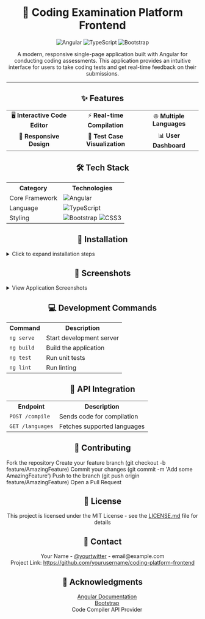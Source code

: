 <div align="center">
  <h1>🚀 Coding Examination Platform Frontend</h1>
  <p>
    <img src="https://img.shields.io/badge/Angular-DD0031?style=for-the-badge&logo=angular&logoColor=white" alt="Angular"/>
    <img src="https://img.shields.io/badge/TypeScript-007ACC?style=for-the-badge&logo=typescript&logoColor=white" alt="TypeScript"/>
    <img src="https://img.shields.io/badge/Bootstrap-563D7C?style=for-the-badge&logo=bootstrap&logoColor=white" alt="Bootstrap"/>
  </p>
  <p>A modern, responsive single-page application built with Angular for conducting coding assessments. This application provides an intuitive interface for users to take coding tests and get real-time feedback on their submissions.</p>
</div>
<hr>
<div align="center">
  <h2>✨ Features</h2>
</div>
<table align="center">
  <tr>
    <td align="center">🖥️ <b>Interactive Code Editor</b></td>
    <td align="center">⚡ <b>Real-time Compilation</b></td>
    <td align="center">🌐 <b>Multiple Languages</b></td>
  </tr>
  <tr>
    <td align="center">📱 <b>Responsive Design</b></td>
    <td align="center">🧪 <b>Test Case Visualization</b></td>
    <td align="center">📊 <b>User Dashboard</b></td>
  </tr>
</table>
<div align="center">
  <h2>🛠️ Tech Stack</h2>
</div>
<table align="center">
  <tr>
    <th>Category</th>
    <th>Technologies</th>
  </tr>
  <tr>
    <td>Core Framework</td>
    <td><img src="https://img.shields.io/badge/Angular-DD0031?style=flat&logo=angular&logoColor=white" alt="Angular"/></td>
  </tr>
  <tr>
    <td>Language</td>
    <td><img src="https://img.shields.io/badge/TypeScript-007ACC?style=flat&logo=typescript&logoColor=white" alt="TypeScript"/></td>
  </tr>
  <tr>
    <td>Styling</td>
    <td>
      <img src="https://img.shields.io/badge/Bootstrap-563D7C?style=flat&logo=bootstrap&logoColor=white" alt="Bootstrap"/>
      <img src="https://img.shields.io/badge/CSS3-1572B6?style=flat&logo=css3&logoColor=white" alt="CSS3"/>
    </td>
  </tr>
</table>
<div align="center">
  <h2>🔧 Installation</h2>
</div>
<details>
<summary>Click to expand installation steps</summary>
Clone the repository
git clone https://github.com/yourusername/coding-platform-frontend.git
cd coding-platform-frontend
Install dependencies
npm install
Start the development server
ng serve
Access the application at http://localhost:4200

</details>
<div align="center">
  <h2>📸 Screenshots</h2>
</div>
<details>
<summary>View Application Screenshots</summary>
<div align="center">
  <h3>Dashboard</h3>
  <img src="./screenshots/dashboard.png" alt="Dashboard" width="800"/>
  <p><i>Main dashboard showing available coding challenges and user progress</i></p>
  <h3>Code Editor Interface</h3>
  <img src="./screenshots/code-editor.png" alt="Code Editor" width="800"/>
  <p><i>Interactive code editor with syntax highlighting and test case panel</i></p>
  <h3>Results View</h3>
  <img src="./screenshots/results.png" alt="Results" width="800"/>
  <p><i>Detailed view of test case results and performance metrics</i></p>
  <h3>Mobile View</h3>
  <img src="./screenshots/mobile-view.png" alt="Mobile Interface" width="400"/>
  <p><i>Responsive design adaptation for mobile devices</i></p>
</div>
</details>
<div align="center">
  <h2>💻 Development Commands</h2>
</div>
<table align="center">
  <tr>
    <th>Command</th>
    <th>Description</th>
  </tr>
  <tr>
    <td><code>ng serve</code></td>
    <td>Start development server</td>
  </tr>
  <tr>
    <td><code>ng build</code></td>
    <td>Build the application</td>
  </tr>
  <tr>
    <td><code>ng test</code></td>
    <td>Run unit tests</td>
  </tr>
  <tr>
    <td><code>ng lint</code></td>
    <td>Run linting</td>
  </tr>
</table>
<div align="center">
  <h2>🔄 API Integration</h2>
</div>
<table align="center">
  <tr>
    <th>Endpoint</th>
    <th>Description</th>
  </tr>
  <tr>
    <td><code>POST /compile</code></td>
    <td>Sends code for compilation</td>
  </tr>
  <tr>
    <td><code>GET /languages</code></td>
    <td>Fetches supported languages</td>
  </tr>
</table>
<div align="center">
  <h2>🤝 Contributing</h2>
</div>

Fork the repository
Create your feature branch (git checkout -b feature/AmazingFeature)
Commit your changes (git commit -m 'Add some AmazingFeature')
Push to the branch (git push origin feature/AmazingFeature)
Open a Pull Request

<div align="center">
  <h2>📝 License</h2>
  <p>This project is licensed under the MIT License - see the <a href="LICENSE.md">LICENSE.md</a> file for details</p>
</div>
<div align="center">
  <h2>👥 Contact</h2>
  <p>
    Your Name - <a href="https://twitter.com/yourtwitter">@yourtwitter</a> - email@example.com
    <br>
    Project Link: <a href="https://github.com/yourusername/coding-platform-frontend">https://github.com/yourusername/coding-platform-frontend</a>
  </p>
</div>
<div align="center">
  <h2>🙏 Acknowledgments</h2>
  <ul style="list-style: none;">
    <li><a href="https://angular.io/docs">Angular Documentation</a></li>
    <li><a href="https://getbootstrap.com">Bootstrap</a></li>
    <li>Code Compiler API Provider</li>
  </ul>
</div>
